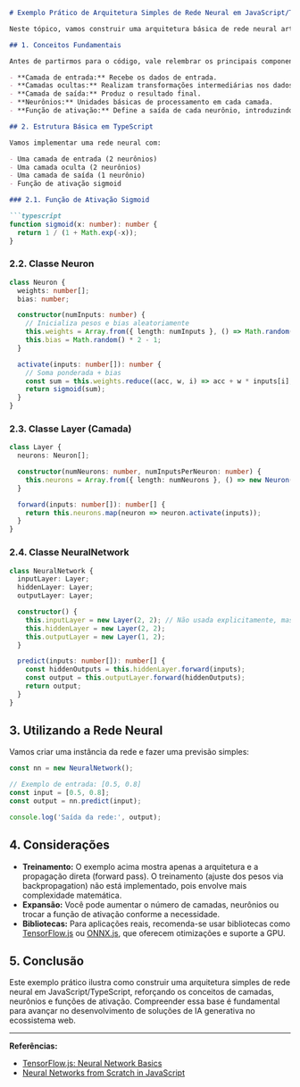 ```markdown
# Exemplo Prático de Arquitetura Simples de Rede Neural em JavaScript/TypeScript

Neste tópico, vamos construir uma arquitetura básica de rede neural artificial (RNA) utilizando JavaScript/TypeScript, demonstrando na prática como funcionam as camadas, neurônios e funções de ativação. O objetivo é criar uma rede simples, mas funcional, que pode ser expandida para aplicações mais complexas.

## 1. Conceitos Fundamentais

Antes de partirmos para o código, vale relembrar os principais componentes de uma rede neural:

- **Camada de entrada:** Recebe os dados de entrada.
- **Camadas ocultas:** Realizam transformações intermediárias nos dados.
- **Camada de saída:** Produz o resultado final.
- **Neurônios:** Unidades básicas de processamento em cada camada.
- **Função de ativação:** Define a saída de cada neurônio, introduzindo não-linearidade.

## 2. Estrutura Básica em TypeScript

Vamos implementar uma rede neural com:

- Uma camada de entrada (2 neurônios)
- Uma camada oculta (2 neurônios)
- Uma camada de saída (1 neurônio)
- Função de ativação sigmoid

### 2.1. Função de Ativação Sigmoid

```typescript
function sigmoid(x: number): number {
  return 1 / (1 + Math.exp(-x));
}
```

### 2.2. Classe Neuron

```typescript
class Neuron {
  weights: number[];
  bias: number;

  constructor(numInputs: number) {
    // Inicializa pesos e bias aleatoriamente
    this.weights = Array.from({ length: numInputs }, () => Math.random() * 2 - 1);
    this.bias = Math.random() * 2 - 1;
  }

  activate(inputs: number[]): number {
    // Soma ponderada + bias
    const sum = this.weights.reduce((acc, w, i) => acc + w * inputs[i], this.bias);
    return sigmoid(sum);
  }
}
```

### 2.3. Classe Layer (Camada)

```typescript
class Layer {
  neurons: Neuron[];

  constructor(numNeurons: number, numInputsPerNeuron: number) {
    this.neurons = Array.from({ length: numNeurons }, () => new Neuron(numInputsPerNeuron));
  }

  forward(inputs: number[]): number[] {
    return this.neurons.map(neuron => neuron.activate(inputs));
  }
}
```

### 2.4. Classe NeuralNetwork

```typescript
class NeuralNetwork {
  inputLayer: Layer;
  hiddenLayer: Layer;
  outputLayer: Layer;

  constructor() {
    this.inputLayer = new Layer(2, 2); // Não usada explicitamente, mas para clareza
    this.hiddenLayer = new Layer(2, 2);
    this.outputLayer = new Layer(1, 2);
  }

  predict(inputs: number[]): number[] {
    const hiddenOutputs = this.hiddenLayer.forward(inputs);
    const output = this.outputLayer.forward(hiddenOutputs);
    return output;
  }
}
```

## 3. Utilizando a Rede Neural

Vamos criar uma instância da rede e fazer uma previsão simples:

```typescript
const nn = new NeuralNetwork();

// Exemplo de entrada: [0.5, 0.8]
const input = [0.5, 0.8];
const output = nn.predict(input);

console.log('Saída da rede:', output);
```

## 4. Considerações

- **Treinamento:** O exemplo acima mostra apenas a arquitetura e a propagação direta (forward pass). O treinamento (ajuste dos pesos via backpropagation) não está implementado, pois envolve mais complexidade matemática.
- **Expansão:** Você pode aumentar o número de camadas, neurônios ou trocar a função de ativação conforme a necessidade.
- **Bibliotecas:** Para aplicações reais, recomenda-se usar bibliotecas como [TensorFlow.js](https://www.tensorflow.org/js) ou [ONNX.js](https://github.com/microsoft/onnxjs), que oferecem otimizações e suporte a GPU.

## 5. Conclusão

Este exemplo prático ilustra como construir uma arquitetura simples de rede neural em JavaScript/TypeScript, reforçando os conceitos de camadas, neurônios e funções de ativação. Compreender essa base é fundamental para avançar no desenvolvimento de soluções de IA generativa no ecossistema web.

---
**Referências:**
- [TensorFlow.js: Neural Network Basics](https://www.tensorflow.org/js/tutorials)
- [Neural Networks from Scratch in JavaScript](https://victorzhou.com/blog/intro-to-neural-networks/)
```
